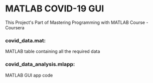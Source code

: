 # MATLAB COVID-19 GUI

This Project's Part of Mastering Programming with MATLAB Course - Coursera

### covid_data.mat:
  MATLAB table containing all the required data

### covid_data_analysis.mlapp:
  MATLAB GUI app code
